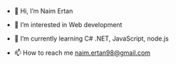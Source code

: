 - 👋 Hi, I’m Naim Ertan
- 👀 I’m interested in Web development
- 🌱 I’m currently learning C# .NET, JavaScript, node.js

- 📫 How to reach me naim.ertan98@gmail.com


